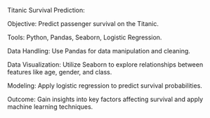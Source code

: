 Titanic Survival Prediction:

Objective: Predict passenger survival on the Titanic.

Tools: Python, Pandas, Seaborn, Logistic Regression.

Data Handling: Use Pandas for data manipulation and cleaning.

Data Visualization: Utilize Seaborn to explore relationships between features like age, gender, and class.

Modeling: Apply logistic regression to predict survival probabilities.

Outcome: Gain insights into key factors affecting survival and apply machine learning techniques.
